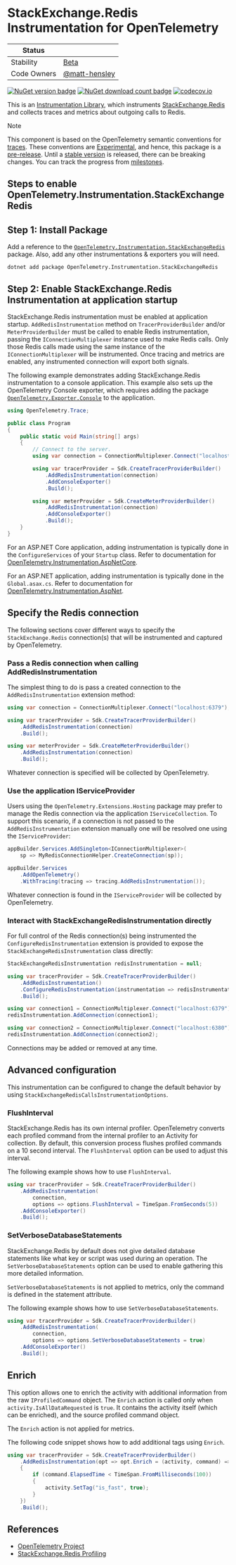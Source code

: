 # StackExchange.Redis Instrumentation for OpenTelemetry

| Status        |           |
| ------------- |-----------|
| Stability     |  [Beta](../../README.md#beta)|
| Code Owners   |  [@matt-hensley](https://github.com/matt-hensley)|

[![NuGet version badge](https://img.shields.io/nuget/v/OpenTelemetry.Instrumentation.StackExchangeRedis)](https://www.nuget.org/packages/OpenTelemetry.Instrumentation.StackExchangeRedis)
[![NuGet download count badge](https://img.shields.io/nuget/dt/OpenTelemetry.Instrumentation.StackExchangeRedis)](https://www.nuget.org/packages/OpenTelemetry.Instrumentation.StackExchangeRedis)
[![codecov.io](https://codecov.io/gh/open-telemetry/opentelemetry-dotnet-contrib/branch/main/graphs/badge.svg?flag=unittests-Instrumentation.StackExchangeRedis)](https://app.codecov.io/gh/open-telemetry/opentelemetry-dotnet-contrib?flags[0]=unittests-Instrumentation.StackExchangeRedis)

This is an
[Instrumentation Library](https://github.com/open-telemetry/opentelemetry-specification/blob/main/specification/glossary.md#instrumentation-library),
which instruments
[StackExchange.Redis](https://www.nuget.org/packages/StackExchange.Redis/)
and collects traces and metrics about outgoing calls to Redis.

> [!NOTE]
> This component is based on the OpenTelemetry semantic conventions for
[traces](https://github.com/open-telemetry/opentelemetry-specification/tree/main/specification/trace/semantic_conventions).
These conventions are
[Experimental](https://github.com/open-telemetry/opentelemetry-specification/blob/main/specification/document-status.md),
and hence, this package is a [pre-release](https://github.com/open-telemetry/opentelemetry-dotnet/blob/main/VERSIONING.md#pre-releases).
Until a [stable
version](https://github.com/open-telemetry/opentelemetry-specification/blob/main/specification/telemetry-stability.md)
is released, there can be breaking changes. You can track the progress from
[milestones](https://github.com/open-telemetry/opentelemetry-dotnet/milestone/23).

## Steps to enable OpenTelemetry.Instrumentation.StackExchangeRedis

## Step 1: Install Package

Add a reference to the
[`OpenTelemetry.Instrumentation.StackExchangeRedis`](https://www.nuget.org/packages/OpenTelemetry.Instrumentation.StackExchangeRedis)
package. Also, add any other instrumentations & exporters you will need.

```shell
dotnet add package OpenTelemetry.Instrumentation.StackExchangeRedis
```

## Step 2: Enable StackExchange.Redis Instrumentation at application startup

StackExchange.Redis instrumentation must be enabled at application startup.
`AddRedisInstrumentation` method on `TracerProviderBuilder` and/or
`MeterProviderBuilder` must be called to enable Redis instrumentation, passing
the `IConnectionMultiplexer` instance used to make Redis calls. Only those
Redis calls made using the same instance of the `IConnectionMultiplexer` will
be instrumented. Once tracing and metrics are enabled, any instrumented
connection will export both signals.

The following example demonstrates adding StackExchange.Redis instrumentation to
a console application. This example also sets up the OpenTelemetry Console
exporter, which requires adding the package
[`OpenTelemetry.Exporter.Console`](https://github.com/open-telemetry/opentelemetry-dotnet/blob/main/src/OpenTelemetry.Exporter.Console/README.md)
to the application.

```csharp
using OpenTelemetry.Trace;

public class Program
{
    public static void Main(string[] args)
    {
        // Connect to the server.
        using var connection = ConnectionMultiplexer.Connect("localhost:6379");

        using var tracerProvider = Sdk.CreateTracerProviderBuilder()
            .AddRedisInstrumentation(connection)
            .AddConsoleExporter()
            .Build();

        using var meterProvider = Sdk.CreateMeterProviderBuilder()
            .AddRedisInstrumentation(connection)
            .AddConsoleExporter()
            .Build();
    }
}
```

For an ASP.NET Core application, adding instrumentation is typically done in
the `ConfigureServices` of your `Startup` class. Refer to documentation for
[OpenTelemetry.Instrumentation.AspNetCore](https://github.com/open-telemetry/opentelemetry-dotnet/blob/main/src/OpenTelemetry.Instrumentation.AspNetCore/README.md).

For an ASP.NET application, adding instrumentation is typically done in the
`Global.asax.cs`. Refer to documentation for [OpenTelemetry.Instrumentation.AspNet](../OpenTelemetry.Instrumentation.AspNet/README.md).

## Specify the Redis connection

The following sections cover different ways to specify the `StackExchange.Redis`
connection(s) that will be instrumented and captured by OpenTelemetry.

### Pass a Redis connection when calling AddRedisInstrumentation

The simplest thing to do is pass a created connection to the
`AddRedisInstrumentation` extension method:

```csharp
using var connection = ConnectionMultiplexer.Connect("localhost:6379");

using var tracerProvider = Sdk.CreateTracerProviderBuilder()
    .AddRedisInstrumentation(connection)
    .Build();

using var meterProvider = Sdk.CreateMeterProviderBuilder()
    .AddRedisInstrumentation(connection)
    .Build();
```

Whatever connection is specified will be collected by OpenTelemetry.

### Use the application IServiceProvider

Users using the `OpenTelemetry.Extensions.Hosting` package may prefer to manage
the Redis connection via the application `IServiceCollection`. To support this
scenario, if a connection is not passed to the `AddRedisInstrumentation`
extension manually one will be resolved one using the `IServiceProvider`:

```csharp
appBuilder.Services.AddSingleton<IConnectionMultiplexer>(
    sp => MyRedisConnectionHelper.CreateConnection(sp));

appBuilder.Services
    .AddOpenTelemetry()
    .WithTracing(tracing => tracing.AddRedisInstrumentation());
```

Whatever connection is found in the `IServiceProvider` will be collected by
OpenTelemetry.

### Interact with StackExchangeRedisInstrumentation directly

For full control of the Redis connection(s) being instrumented the
`ConfigureRedisInstrumentation` extension is provided to expose the
`StackExchangeRedisInstrumentation` class directly:

```csharp
StackExchangeRedisInstrumentation redisInstrumentation = null;

using var tracerProvider = Sdk.CreateTracerProviderBuilder()
    .AddRedisInstrumentation()
    .ConfigureRedisInstrumentation(instrumentation => redisInstrumentation = instrumentation)
    .Build();

using var connection1 = ConnectionMultiplexer.Connect("localhost:6379");
redisInstrumentation.AddConnection(connection1);

using var connection2 = ConnectionMultiplexer.Connect("localhost:6380");
redisInstrumentation.AddConnection(connection2);
```

Connections may be added or removed at any time.

## Advanced configuration

This instrumentation can be configured to change the default behavior by using
`StackExchangeRedisCallsInstrumentationOptions`.

### FlushInterval

StackExchange.Redis has its own internal profiler. OpenTelemetry converts each
profiled command from the internal profiler to an Activity for collection. By
default, this conversion process flushes profiled commands on a 10 second
interval. The `FlushInterval` option can be used to adjust this interval.

The following example shows how to use `FlushInterval`.

```csharp
using var tracerProvider = Sdk.CreateTracerProviderBuilder()
    .AddRedisInstrumentation(
        connection,
        options => options.FlushInterval = TimeSpan.FromSeconds(5))
    .AddConsoleExporter()
    .Build();
```

### SetVerboseDatabaseStatements

StackExchange.Redis by default does not give detailed database statements like
what key or script was used during an operation. The `SetVerboseDatabaseStatements`
option can be used to enable gathering this more detailed information.

`SetVerboseDatabaseStatements` is not applied to metrics, only the command is
defined in the statement attribute.

The following example shows how to use `SetVerboseDatabaseStatements`.

```csharp
using var tracerProvider = Sdk.CreateTracerProviderBuilder()
    .AddRedisInstrumentation(
        connection,
        options => options.SetVerboseDatabaseStatements = true)
    .AddConsoleExporter()
    .Build();
```

## Enrich

This option allows one to enrich the activity with additional information from the
raw `IProfiledCommand` object. The `Enrich` action is called only when
`activity.IsAllDataRequested` is `true`. It contains the activity itself (which can
be enriched), and the source profiled command object.

The `Enrich` action is not applied for metrics.

The following code snippet shows how to add additional tags using `Enrich`.

```csharp
using var tracerProvider = Sdk.CreateTracerProviderBuilder()
    .AddRedisInstrumentation(opt => opt.Enrich = (activity, command) =>
    {
        if (command.ElapsedTime < TimeSpan.FromMilliseconds(100))
        {
            activity.SetTag("is_fast", true);
        }
    })
    .Build();
```

## References

* [OpenTelemetry Project](https://opentelemetry.io/)
* [StackExchange.Redis Profiling](https://stackexchange.github.io/StackExchange.Redis/Profiling_v1.html)
